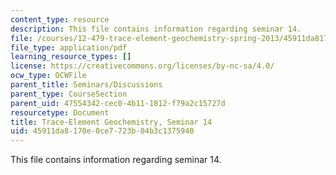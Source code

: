 ```yaml
---
content_type: resource
description: This file contains information regarding seminar 14.
file: /courses/12-479-trace-element-geochemistry-spring-2013/45911da8170e0ce7723b04b3c1375940_MIT12_479S13_Seminar14.pdf
file_type: application/pdf
learning_resource_types: []
license: https://creativecommons.org/licenses/by-nc-sa/4.0/
ocw_type: OCWFile
parent_title: Seminars/Discussions
parent_type: CourseSection
parent_uid: 47554342-cec0-4b11-1812-f79a2c15727d
resourcetype: Document
title: Trace-Element Geochemistry, Seminar 14
uid: 45911da8-170e-0ce7-723b-04b3c1375940
---
```

This file contains information regarding seminar 14.
